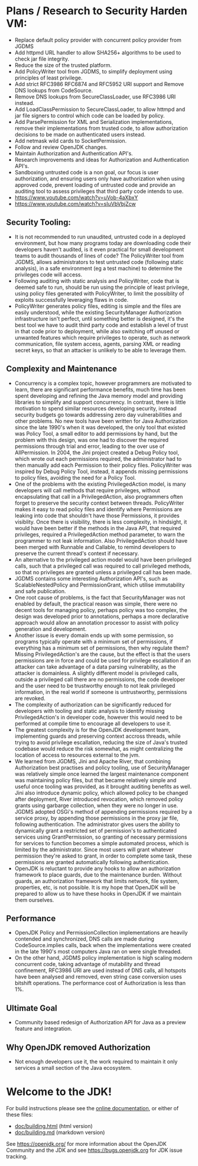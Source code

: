 # Plans / Research to Security Harden VM:
- Replace default policy provider with concurrent policy provider from JGDMS
- Add httpmd URL handler to allow SHA256+ algorithms to be used to check jar file integrity.
- Reduce the size of the trusted platform.
- Add PolicyWriter tool from JGDMS, to simplify deployment using principles of least privilege.
- Add strict RFC3986 RFC6874 and RFC5952 URI support and Remove DNS lookups from CodeSource.
- Remove DNS lookups from SecureClassLoader, use RFC3986 URI instead.
- Add LoadClassPermission to SecureClassLoader, to allow httmpd and jar file signers to control which code can be loaded by policy.
- Add ParsePermission for XML and Serialization implementations, remove their implementations from trusted code, to allow authorization decisions to be made on authenticated users instead.
- Add netmask wild cards to SocketPermission.
- Follow and review OpenJDK changes.
- Maintain Authorization and Authentication API's.
- Research improvements and ideas for Authorization and Authentication API's.
- Sandboxing untrusted code is a non goal, our focus is user authorization, and ensuring users only have authorization when using approved code, prevent loading of untrusted code and provide an auditing tool to assess privileges that third party code intends to use.
- https://www.youtube.com/watch?v=uVob-4aXbxY
- https://www.youtube.com/watch?v=sIuVbVbjZcw
  
## Security Tooling:
- It is not recommended to run unaudited, untrusted code in a deployed environment, but how many programs today are downloading code their developers haven't audited, is it even practical for small development teams to audit thousands of lines of code?   The PolicyWriter tool from JGDMS, allows administrators to test untrusted code (following static analysis), in a safe environment (eg a test machine) to determine the privileges code will access.
- Following auditing with static analysis and PolicyWriter, code that is deemed safe to run, should be run using the principle of least privilege, using policy files generated with PolicyWriter, to limit the possiblity of exploits successfully leveraging flaws in code.
- PolicyWriter generates policy files, editing is simple and the files are easily understood, while the existing SecurityManager Authorization infrastructure isn't perfect, until something better is designed, it's the best tool we have to audit third party code and establish a level of trust in that code prior to deployment, while also switching off unused or unwanted features which require privileges to operate, such as network communication, file system access, agents, parsing XML or reading secret keys, so that an attacker is unlikely to be able to leverage them.

## Complexity and Maintenance
- Concurrency is a complex topic, however programmers are motivated to learn, there are significant performance benefits, much time has been spent developing and refining the Java memory model and providing libraries to simplify and support concurrency.   In contrast, there is little motivation to spend similar resources developing security, instead security budgets go towards addressing zero day vulnerabilities and other problems.  No new tools have been written for Java Authorization since the late 1990's when it was developed, the only tool that existed was Policy Tool, a small editor to add permissions by hand, but the problem with this design, was one had to discover the required permissions through trial and error, leading to the over use of AllPermission.   In 2004, the Jini project created a Debug Policy tool, which wrote out each permissions required, the administrator had to then manually add each Permission to their policy files. PolicyWriter was inspired by Debug Policy Tool, instead, it appends missing permissions to policy files, avoiding the need for a Policy Tool.
- One of the problems with the existing PrivilegedAction model, is many developers will call methods that require privileges, without encapsulating that call in a PrivilegedAction, also programmers often forget to preserve the security context between threads.  PolicyWriter makes it easy to read policy files and identify where Permissions are leaking into code that shouldn't have those Permissions, it provides visiblity.  Once there is visibility, there is less complexity, in hindsight, it would have been better if the methods in the Java API, that required privileges, required a PrivilegedAction method parameter, to warn the programmer to not leak information.  Also PrivilegedAction should have been merged with Runnable and Callable, to remind developers to preserve the current thread's context if necessary.
- An alternative to the privileged action model would have been privileged calls, such that a privileged call was required to call privileged methods, so that no privileges are granted unless a privileged call has been made.
- JGDMS contains some interesting Authorization API's, such as ScalableNestedPolicy and PermissionGrant, which utilise immutability and safe publication.
- One root cause of problems, is the fact that SecurityManager was not enabled by default, the practical reason was simple, there were no decent tools for managing policy, perhaps policy was too complex, the design was developed prior to annotations, perhaps a more declarative approach would allow an annotation processor to assist with policy generation and development.
- Another issue is every domain ends up with some permission, so programs typically operate with a minimum set of permissions, if everything has a minimum set of permissions, then why regulate them?  Missing PrivilegedAction's are the cause, but the effect is that the users permissions are in force and could be used for privilege escallation if an attacker can take advantage of a data parsing vulnerability, as the attacker is domainless.  A slightly different model is privileged calls, outside a privileged call there are no permissions, the code developer and the user need to be trustworthy enough to not leak privileged information, in the real world if someone is untrustworthy, permissions are revoked.
- The complexity of authorization can be significantly reduced for developers with tooling and static analysis to identify missing PrivilegedAction's in developer code, however this would need to be performed at compile time to encourage all developers to use it.
- The greatest complexity is for the OpenJDK development team, implementing guards and preserving context accross threads, while trying to avoid privilege escallation, reducing the size of Java's trusted codebase would reduce the risk somewhat, as might centralizing the location of access to resources external to the jvm.
- We learned from JGDMS, Jini and Apache River, that combining Authorization best practises and policy tooling, use of SecurityManager was relatively simple once learned the largest maintenance component was maintaining policy files, but that became relatively simple and useful once tooling was provided, as it brought auditing benefits as well.  Jini also introduce dynamic policy, which allowed policy to be changed after deployment, River introduced revocation, which removed policy grants using garbarge collection, when they were no longer in use.  JGDMS adopted OSGi's method of appending permissions required by a service proxy, by appending those permissions in the proxy jar file, following authentication.  The administrator gives users the ability to dynamically grant a restricted set of permission's to authenticated services using GrantPermission, so granting of necessary permissions for services to function becomes a simple automated process, which is limited by the administrator.  Since most users will grant whatever permission they're asked to grant, in order to complete some task, these permissions are granted automatically following authentication.
- OpenJDK is reluctant to provide any hooks to allow an authorization framework to place guards, due to the maintenance burden.  Without guards, an authorization framework that limits network, file system, properties, etc, is not possible.   It is my hope that OpenJDK will be prepared to allow us to have these hooks in OpenJDK if we maintain them ourselves.
## Performance
- OpenJDK Policy and PermissionCollection implementations are heavily contended and synchronized, DNS calls are made during CodeSource.implies calls, back when the implementations were created in the late 1990's most computers Java ran on were single threaded.
- On the other hand, JGDMS policy implementation is high scaling modern concurrent code, taking advantage of mutability and thread confinement, RFC3986 URI are used instead of DNS calls, all hotspots have been analysed and removed, even string case conversion uses bitshift operations.  The performance cost of Authorization is less than 1%.
## Ultimate Goal
- Community based redesign of Authorization API for Java as a preview feature and integration.

## Why OpenJDK removed Authorization
- Not enough developers use it, the work required to maintain it only services a small section of the Java ecosystem.

# Welcome to the JDK!

For build instructions please see the
[online documentation](https://openjdk.org/groups/build/doc/building.html),
or either of these files:

- [doc/building.html](doc/building.html) (html version)
- [doc/building.md](doc/building.md) (markdown version)

See <https://openjdk.org/> for more information about the OpenJDK
Community and the JDK and see <https://bugs.openjdk.org> for JDK issue
tracking.
